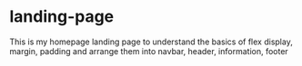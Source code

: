 # landing-page

This is my homepage landing page to understand the basics of flex display, margin, padding and arrange them into navbar, header, information, footer

